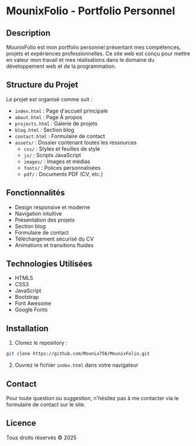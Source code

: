 # MounixFolio - Portfolio Personnel

## Description
MounixFolio est mon portfolio personnel présentant mes compétences, projets et expériences professionnelles. Ce site web est conçu pour mettre en valeur mon travail et mes réalisations dans le domaine du développement web et de la programmation.

## Structure du Projet
Le projet est organisé comme suit :
- `index.html` : Page d'accueil principale
- `about.html` : Page À propos
- `projects.html` : Galerie de projets
- `blog.html` : Section blog
- `contact.html` : Formulaire de contact
- `assets/` : Dossier contenant toutes les ressources
  - `css/` : Styles et feuilles de style
  - `js/` : Scripts JavaScript
  - `images/` : Images et médias
  - `fonts/` : Polices personnalisées
  - `pdf/` : Documents PDF (CV, etc.)

## Fonctionnalités
- Design responsive et moderne
- Navigation intuitive
- Présentation des projets
- Section blog
- Formulaire de contact
- Téléchargement sécurisé du CV
- Animations et transitions fluides

## Technologies Utilisées
- HTML5
- CSS3
- JavaScript
- Bootstrap
- Font Awesome
- Google Fonts

## Installation
1. Clonez le repository :
```bash
git clone https://github.com/Mounix756/MounixFolio.git
```
2. Ouvrez le fichier `index.html` dans votre navigateur

## Contact
Pour toute question ou suggestion, n'hésitez pas à me contacter via le formulaire de contact sur le site.

## Licence
Tous droits réservés © 2025
